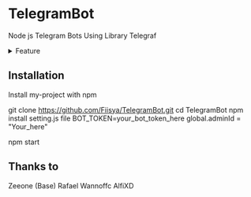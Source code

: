 # TelegramBot
Node js Telegram Bots Using Library Telegraf

<details>
<summary>Feature </summary>

| Fitur |  |
|--------|--------|
| **AI MENU** |[✔️] |
| **DOWNLOAD MENU** |[✔️] |
| **IMAGE MENU** |[✔️] |
| **DDOS MENU** |[✔️] |
| **CPANEL MENU** |[✔️] |

</details>

## Installation

Install my-project with npm

git clone https://github.com/Fiisya/TelegramBot.git
cd TelegramBot
npm install
setting.js file
BOT_TOKEN=your_bot_token_here
global.adminId = "Your_here"

npm start

## Thanks to
Zeeone (Base)
Rafael
Wannoffc
AlfiXD
